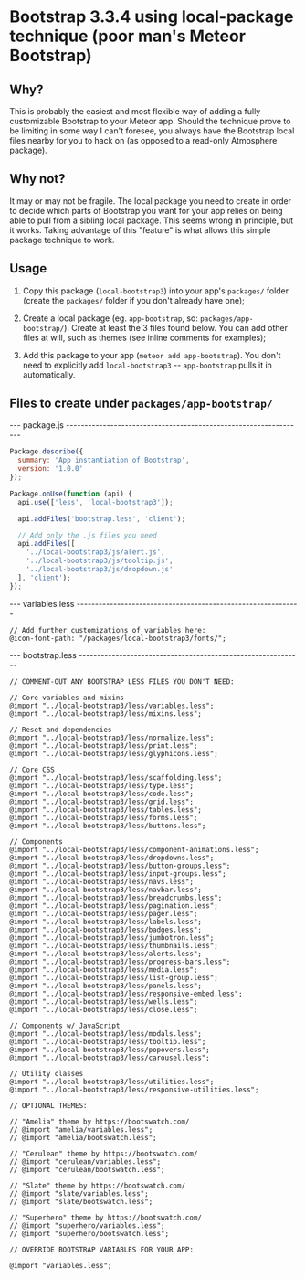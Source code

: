 # Bootstrap 3.3.4 using local-package technique (poor man's Meteor Bootstrap)

## Why?

This is probably the easiest and most flexible way of adding a fully
customizable Bootstrap to your Meteor app. Should the technique prove to be
limiting in some way I can't foresee, you always have the Bootstrap local files
nearby for you to hack on (as opposed to a read-only Atmosphere package).

## Why not?

It may or may not be fragile. The local package you need to create in order to
decide which parts of Bootstrap you want for your app relies on being able to
pull from a sibling local package. This seems wrong in principle, but it works.
Taking advantage of this "feature" is what allows this simple package technique
to work.

## Usage

1.  Copy this package (`local-bootstrap3`) into your app's `packages/` folder
    (create the `packages/` folder if you don't already have one);

2.  Create a local package (eg. `app-bootstrap`, so: `packages/app-bootstrap/`).
    Create at least the 3 files found below. You can add other files at will,
    such as themes (see inline comments for examples);

3.  Add this package to your app (`meteor add app-bootstrap`). You don't need
    to explicitly add `local-bootstrap3` -- `app-bootstrap` pulls it in
    automatically.

## Files to create under `packages/app-bootstrap/`

--- package.js -----------------------------------------------------------------

```javascript
Package.describe({
  summary: 'App instantiation of Bootstrap',
  version: '1.0.0'
});

Package.onUse(function (api) {
  api.use(['less', 'local-bootstrap3']);

  api.addFiles('bootstrap.less', 'client');

  // Add only the .js files you need
  api.addFiles([
    '../local-bootstrap3/js/alert.js',
    '../local-bootstrap3/js/tooltip.js',
    '../local-bootstrap3/js/dropdown.js'
  ], 'client');
});
```

--- variables.less -------------------------------------------------------------

```less
// Add further customizations of variables here:
@icon-font-path: "/packages/local-bootstrap3/fonts/";
```

--- bootstrap.less -------------------------------------------------------------

```less
// COMMENT-OUT ANY BOOTSTRAP LESS FILES YOU DON'T NEED:

// Core variables and mixins
@import "../local-bootstrap3/less/variables.less";
@import "../local-bootstrap3/less/mixins.less";

// Reset and dependencies
@import "../local-bootstrap3/less/normalize.less";
@import "../local-bootstrap3/less/print.less";
@import "../local-bootstrap3/less/glyphicons.less";

// Core CSS
@import "../local-bootstrap3/less/scaffolding.less";
@import "../local-bootstrap3/less/type.less";
@import "../local-bootstrap3/less/code.less";
@import "../local-bootstrap3/less/grid.less";
@import "../local-bootstrap3/less/tables.less";
@import "../local-bootstrap3/less/forms.less";
@import "../local-bootstrap3/less/buttons.less";

// Components
@import "../local-bootstrap3/less/component-animations.less";
@import "../local-bootstrap3/less/dropdowns.less";
@import "../local-bootstrap3/less/button-groups.less";
@import "../local-bootstrap3/less/input-groups.less";
@import "../local-bootstrap3/less/navs.less";
@import "../local-bootstrap3/less/navbar.less";
@import "../local-bootstrap3/less/breadcrumbs.less";
@import "../local-bootstrap3/less/pagination.less";
@import "../local-bootstrap3/less/pager.less";
@import "../local-bootstrap3/less/labels.less";
@import "../local-bootstrap3/less/badges.less";
@import "../local-bootstrap3/less/jumbotron.less";
@import "../local-bootstrap3/less/thumbnails.less";
@import "../local-bootstrap3/less/alerts.less";
@import "../local-bootstrap3/less/progress-bars.less";
@import "../local-bootstrap3/less/media.less";
@import "../local-bootstrap3/less/list-group.less";
@import "../local-bootstrap3/less/panels.less";
@import "../local-bootstrap3/less/responsive-embed.less";
@import "../local-bootstrap3/less/wells.less";
@import "../local-bootstrap3/less/close.less";

// Components w/ JavaScript
@import "../local-bootstrap3/less/modals.less";
@import "../local-bootstrap3/less/tooltip.less";
@import "../local-bootstrap3/less/popovers.less";
@import "../local-bootstrap3/less/carousel.less";

// Utility classes
@import "../local-bootstrap3/less/utilities.less";
@import "../local-bootstrap3/less/responsive-utilities.less";

// OPTIONAL THEMES:

// "Amelia" theme by https://bootswatch.com/
// @import "amelia/variables.less";
// @import "amelia/bootswatch.less";

// "Cerulean" theme by https://bootswatch.com/
// @import "cerulean/variables.less";
// @import "cerulean/bootswatch.less";

// "Slate" theme by https://bootswatch.com/
// @import "slate/variables.less";
// @import "slate/bootswatch.less";

// "Superhero" theme by https://bootswatch.com/
// @import "superhero/variables.less";
// @import "superhero/bootswatch.less";

// OVERRIDE BOOTSTRAP VARIABLES FOR YOUR APP:

@import "variables.less";
```
